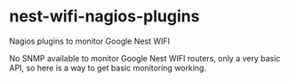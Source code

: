 # nest-wifi-nagios-plugins
Nagios plugins to monitor Google Nest WIFI

No SNMP available to monitor Google Nest WIFI routers, only a very basic API, so here is a way to get basic monitoring working.

